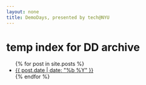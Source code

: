 ```yaml
---
layout: none
title: DemoDays, presented by tech@NYU
---
```

<h1>temp index for DD archive</h1>

<div class="archive__wrap">
    <!--<div class="archive__control--left"><a href="#">&laquo;</a></div>
    <div class="archive__control--right"><a href="#">&raquo;</a></div>-->
<ul class="archive">
	{% for post in site.posts %}
	<a href="{{post.url}}"><li class="past__{{post.date | date: '%b-%Y' }}"><div class="past__arrow"></div><div class="past__date">{{ post.date | date: "%b %Y" }}</div></li></a>
	{% endfor %}
</ul>
</div>
